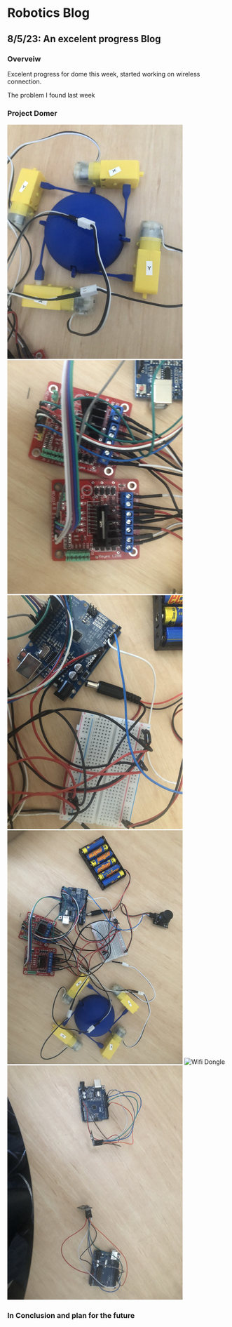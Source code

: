 # Robotics Blog 

## 8/5/23: An excelent progress Blog

### Overveiw

Excelent progress for dome this week, started working on wireless connection.

The problem I found last week

### Project Domer

<img src="../Images/IMG_0306.jpeg" width=400px alt="Dome with wheels">

<img src="../Images/IMG_0308.jpeg" width=400px alt="Motor Controllers">

<img src="../Images/IMG_0309.jpeg" width=400px alt="Arduino and wire Hellscape">

<img src="../Images/IMG_0310.jpeg" width=400px alt="PROJECT OVERVEIW">

<img src=".../Images/IMG_0319.jpeg" width=400px alt="Wifi Dongle">

<img src="../Images/IMG_0318.jpeg" width=400px alt="Two adruino wifi dongles">


### In Conclusion and plan for the future

 